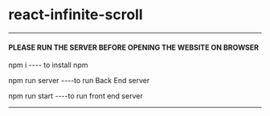 # react-infinite-scroll
**************************************************************************

####   PLEASE RUN THE SERVER BEFORE OPENING THE WEBSITE ON BROWSER  ####
npm i ---- to install npm

npm run server ----to run Back End server 

npm run start ----to run front end server
***************************************************************************
